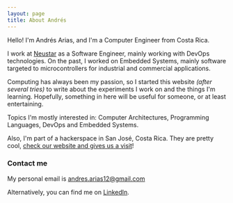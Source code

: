 ```yaml
---
layout: page
title: About Andrés
---
```


Hello! I'm Andrés Arias, and I'm a Computer Engineer from Costa Rica.

I work at [Neustar](https://www.home.neustar/) as a Software Engineer,
mainly working with DevOps technologies. On the past, I worked on Embedded
Systems, mainly software targeted to microcontrollers for industrial and
commercial applications.

Computing has always been my passion, so I started this website *(after
several tries)* to write about the experiments I work on and the things I'm
learning. Hopefully, something in here will be useful for someone, or at least
entertaining.

Topics I'm mostly interested in: Computer Architectures, Programming Languages,
DevOps and Embedded Systems.

Also, I'm part of a hackerspace in San José, Costa Rica. They are pretty cool,
[check our website and gives us a visit](https://wiki.jaquerespeis.org)!

### Contact me

My personal email is [andres.arias12@gmail.com](mailto:andres.arias12@gmail.com)

Alternatively, you can find me on [LinkedIn](https://www.linkedin.com/in/andresarias95/).
